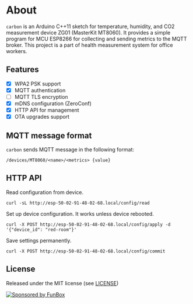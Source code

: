 # About

`carbon` is an Arduino C++11 sketch for temperature, humidity, and CO2 measurement device ZG01 (MasterKit MT8060). It provides a simple program for MCU ESP8266 for collecting and sending metrics to the MQTT broker. This project is a part of health measurement system for office workers.

## Features

- [x] WPA2 PSK support
- [x] MQTT authentication
- [ ] MQTT TLS encryption
- [x] mDNS configuration (ZeroConf)
- [x] HTTP API for management
- [x] OTA upgrades support

## MQTT message format

`carbon` sends MQTT message in the following format:

```
/devices/MT8060/<name>/<metrics> {value}
```

## HTTP API

Read configuration from device.

```
curl -sL http://esp-50-02-91-48-02-68.local/config/read
```

Set up device configuration. It works unless device rebooted.

```
curl -X POST http://esp-50-02-91-48-02-68.local/config/apply -d '{"device_id": "red-room"}'
```

Save settings permanently.

```
curl -X POST http://esp-50-02-91-48-02-68.local/config/commit
```

## License

Released under the MIT license (see [LICENSE](LICENSE))

[![Sponsored by FunBox](https://funbox.ru/badges/sponsored_by_funbox_grayscale.svg)](https://funbox.ru)
